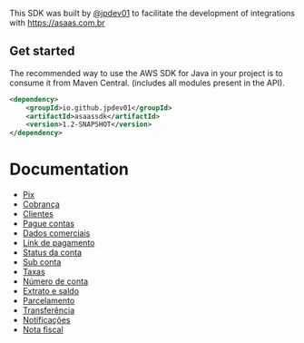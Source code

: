 This SDK was built by [@jpdev01](https://github.com/jpdev01) to facilitate the development of integrations with https://asaas.com.br

## Get started

The recommended way to use the AWS SDK for Java in your project is to consume it from Maven Central. (includes all modules present in the API).
```xml
<dependency>
    <groupId>io.github.jpdev01</groupId>
    <artifactId>asaassdk</artifactId>
    <version>1.2-SNAPSHOT</version>
</dependency>
```

# Documentation

- [Pix](pix.md)
- [Cobrança](payment.md)
- [Clientes](customeraccount.md)
- [Pague contas](bill.md)
- [Dados comerciais](commercialinfo.md)
- [Link de pagamento](paymentlink.md)
- [Status da conta](myaccount.md)
- [Sub conta](account.md)
- [Taxas](accountfee.md)
- [Número de conta](accountnumber.md)
- [Extrato e saldo](financial.md)
- [Parcelamento](installment.md)
- [Transferência](transfer.md)
- [Notificações](notification.md)
- [Nota fiscal](invoice.md)